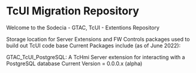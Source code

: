 # TcUI Migration Repository

Welcome to the Sodecia - GTAC, TcUI - Extentions Repository

Storage location for Server Extensions and FW Controls packages used to build out TcUI code base
Current Packages include (as of June 2022):

GTAC_TcUI_PostgreSQL: 
A TcHmi Server extension for interacting with a PostgreSQL database
Current Version = 0.0.0.x (alpha)


